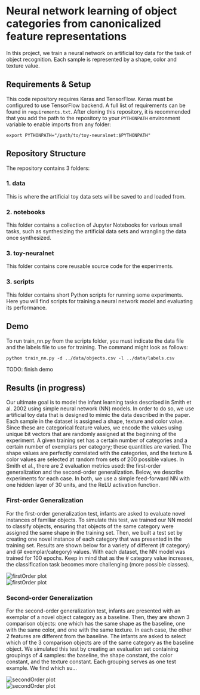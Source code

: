 # Neural network learning of object categories from canonicalized feature representations

In this project, we train a neural network on artificial toy data for the task
of object recognition. Each sample is represented by a shape,
color and texture value.

## Requirements & Setup
This code repository requires Keras and TensorFlow. Keras must be
configured to use TensorFlow backend. A full list of requirements can be found
in `requirements.txt`. After cloning this repository, it is recommended that
you add the path to the repository to your `PYTHONPATH` environment variable
to enable imports from any folder:

    export PYTHONPATH="/path/to/toy-neuralnet:$PYTHONPATH"


## Repository Structure
The repository contains 3 folders:

### 1. data
This is where the artificial toy data sets will be saved to and loaded from.

### 2. notebooks
This folder contains a collection of Jupyter Notebooks for various small tasks,
such as synthesizing the artificial data sets and wrangling the data once
synthesized.

### 3. toy-neuralnet
This folder contains core reusable source code for the experiments.

### 3. scripts
This folder contains short Python scripts for running some experiments. Here
you will find scripts for training a neural network model and evaluating its
performance.

## Demo

To run train_nn.py from the scripts folder, you must indicate the data file and
the labels file to use for training. The command might look as follows:

    python train_nn.py -d ../data/objects.csv -l ../data/labels.csv

TODO: finish demo


## Results (in progress)
Our ultimate goal is to model the infant learning tasks described in Smith
et al. 2002 using simple neural network (NN) models. In order to do so, we use
artificial toy data that is designed to mimic the data described in the paper.
Each sample in the dataset is assigned a shape, texture and color value. Since
these are categorical feature values, we encode the values using unique bit
vectors that are randomly assigned at the beginning of the experiment. A given
training set has a certain number of categories and a certain number of exemplars
per category; these quantities are varied. The shape values are perfectly
correlated with the categories, and the texture & color values are selected at
random from sets of 200 possible values. In Smith et al., there are 2 evaluation
metrics used: the first-order generalization and the second-order
generalization. Below, we describe experiments for each case. In both, we use a
simple feed-forward NN with one hidden layer of 30 units, and the
ReLU activation function.

### First-order Generalization
For the first-order generalization test, infants are asked to evaluate novel
instances of familiar objects. To simulate this test, we trained our NN model
to classify objects, ensuring that objects of the same category were assigned
the same shape in the training set. Then, we built a test set by creating one
novel instance of each category that was presented in the training set. Results
are shown below for a variety of different (# category) and (# exemplar/category)
values. With each dataset, the NN model was trained for 100 epochs. Keep in mind
that as the # category value increases, the classification task becomes more
challenging (more possible classes).

<img src="https://github.com/rfeinman/toy-neuralnet/blob/master/results/plot_firstOrder1.png?raw=true" alt="firstOrder plot"> \
<img src="https://github.com/rfeinman/toy-neuralnet/blob/master/results/plot_firstOrder2.png?raw=true" alt="firstOrder plot">

### Second-order Generalization
For the second-order generalization test, infants are presented with an exemplar
of a novel object category as a baseline. Then, they are shown 3 comparison objects:
one which has the same shape as the baseline, one with the same color, and one
with the same texture. In each case, the other 2 features are different from
the baseline. The infants are asked to select which of the 3 comparison objects
are of the same category as the baseline object. We simulated this test by
creating an evaluation set containing groupings of 4 samples: the baseline,
the shape constant, the color constant, and the texture constant. Each grouping
serves as one test example. We find which su...

<img src="https://github.com/rfeinman/toy-neuralnet/blob/master/results/plot_secondOrder1.png?raw=true" alt="secondOrder plot"> \
<img src="https://github.com/rfeinman/toy-neuralnet/blob/master/results/plot_secondOrder2.png?raw=true" alt="secondOrder plot">

